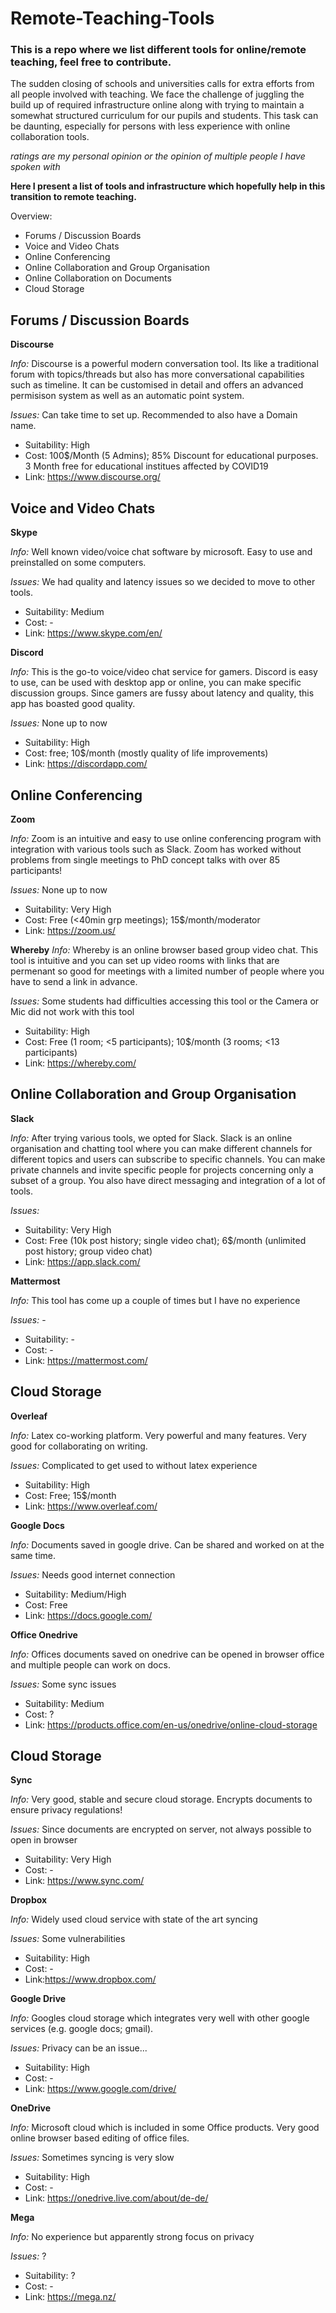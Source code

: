 # Remote-Teaching-Tools

### This is a repo where we list different tools for online/remote teaching, feel free to contribute.

The sudden closing of schools and universities calls for extra efforts from all people involved with teaching. We face the challenge of juggling the build up of required infrastructure online along with trying to maintain a somewhat structured curriculum for our pupils and students. This task can be daunting, especially for persons with less experience with online collaboration tools. 

_ratings are my personal opinion or the opinion of multiple people I have spoken with_

**Here I present a list of tools and infrastructure which hopefully help in this transition to remote teaching.**

Overview:
* Forums / Discussion Boards
* Voice and Video Chats
* Online Conferencing
* Online Collaboration and Group Organisation
* Online Collaboration on Documents
* Cloud Storage



## Forums / Discussion Boards
**Discourse**

_Info:_ Discourse is a powerful modern conversation tool. Its like a traditional forum with topics/threads but also has more conversational capabilities such as timeline. It can be customised in detail and offers an advanced permisison system as well as an automatic point system.

_Issues:_ Can take time to set up. Recommended to also have a Domain name.

* Suitability: High
* Cost: 100$/Month (5 Admins); 85% Discount for educational purposes. 3 Month free for educational institues affected by COVID19
* Link: https://www.discourse.org/

## Voice and Video Chats
**Skype**

_Info:_ Well known video/voice chat software by microsoft. Easy to use and preinstalled on some computers.

_Issues:_ We had quality and latency issues so we decided to move to other tools. 

* Suitability: Medium
* Cost: -
* Link: https://www.skype.com/en/

**Discord**

_Info:_ This is the go-to voice/video chat service for gamers. Discord is easy to use, can be used with desktop app or online, you can make specific discussion groups. Since gamers are fussy about latency and quality, this app has boasted good quality.

_Issues:_ None up to now

* Suitability: High
* Cost: free; 10$/month (mostly quality of life improvements)
* Link: https://discordapp.com/

## Online Conferencing
**Zoom**

_Info:_ Zoom is an intuitive and easy to use online conferencing program with integration with various tools such as Slack. Zoom has worked without problems from single meetings to PhD concept talks with over 85 participants!

_Issues:_ None up to now

* Suitability: Very High
* Cost: Free (<40min grp meetings); 15$/month/moderator
* Link: https://zoom.us/

**Whereby**
_Info:_ Whereby is an online browser based group video chat. This tool is intuitive and you can set up video rooms with links that are permenant so good for meetings with a limited number of people where you have to send a link in advance.

_Issues:_ Some students had difficulties accessing this tool or the Camera or Mic did not work with this tool

* Suitability: High
* Cost: Free (1 room; <5 participants); 10$/month (3 rooms; <13 participants)
* Link: https://whereby.com/

## Online Collaboration and Group Organisation
**Slack**

_Info:_ After trying various tools, we opted for Slack. Slack is an online organisation and chatting tool where you can make different channels for different topics and users can subscribe to specific channels. You can make private channels and invite specific people for projects concerning only a subset of a group. You also have direct messaging and integration of a lot of tools.

_Issues:_ 

* Suitability: Very High
* Cost: Free (10k post history; single video chat); 6$/month (unlimited post history; group video chat)
* Link: https://app.slack.com/

**Mattermost**

_Info:_ This tool has come up a couple of times but I have no experience

_Issues:_ -

* Suitability: -
* Cost: -
* Link: https://mattermost.com/

## Cloud Storage
**Overleaf**

_Info:_ Latex co-working platform. Very powerful and many features. Very good for collaborating on writing.

_Issues:_ Complicated to get used to without latex experience

* Suitability: High 
* Cost: Free; 15$/month
* Link: https://www.overleaf.com/

**Google Docs**

_Info:_ Documents saved in google drive. Can be shared and worked on at the same time.

_Issues:_ Needs good internet connection

* Suitability: Medium/High
* Cost: Free
* Link: https://docs.google.com/

**Office Onedrive**

_Info:_ Offices documents saved on onedrive can be opened in browser office and multiple people can work on docs.

_Issues:_ Some sync issues

* Suitability: Medium
* Cost: ?
* Link: https://products.office.com/en-us/onedrive/online-cloud-storage

## Cloud Storage
**Sync**

_Info:_ Very good, stable and secure cloud storage. Encrypts documents to ensure privacy regulations!

_Issues:_ Since documents are encrypted on server, not always possible to open in browser

* Suitability: Very High
* Cost: - 
* Link: https://www.sync.com/

**Dropbox**

_Info:_ Widely used cloud service with state of the art syncing

_Issues:_ Some vulnerabilities

* Suitability: High
* Cost: -
* Link:https://www.dropbox.com/

**Google Drive**

_Info:_ Googles cloud storage which integrates very well with other google services (e.g. google docs; gmail).

_Issues:_ Privacy can be an issue...

* Suitability: High
* Cost: -
* Link: https://www.google.com/drive/

**OneDrive**

_Info:_ Microsoft cloud which is included in some Office products. Very good online browser based editing of office files.

_Issues:_ Sometimes syncing is very slow

* Suitability: High
* Cost: - 
* Link: https://onedrive.live.com/about/de-de/

**Mega**

_Info:_ No experience but apparently strong focus on privacy

_Issues:_ ?

* Suitability: ?
* Cost: -
* Link: https://mega.nz/
